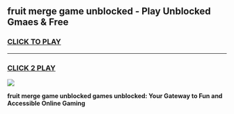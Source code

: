 
## fruit merge game unblocked - Play Unblocked Gmaes & Free
<h3>
<a href="https://premium.freeplayer.one?title=fruit_merge_game_unblocked&ref=19F">CLICK TO PLAY</a></h3>
<hr>

<h3>
<a href="https://premium.freeplayer.one?title=fruit_merge_game_unblocked&ref=19F">CLICK 2 PLAY</a>
  
</h3>

<a href="https://premium.freeplayer.one?title=fruit_merge_game_unblocked&ref=19F/"><img src="https://clearcache.store/games.png"></a>


**fruit merge game unblocked games unblocked: Your Gateway to Fun and Accessible Online Gaming**
